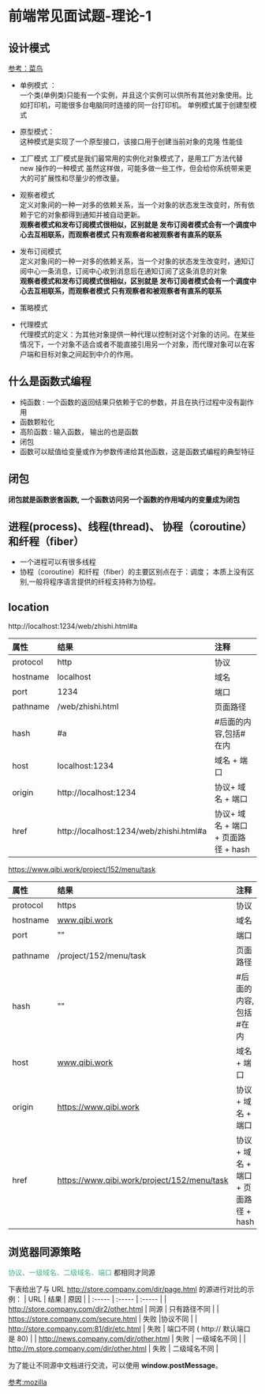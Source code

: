 # 前端常见面试题-理论-1

## 设计模式

[参考：菜鸟](https://www.runoob.com/design-pattern/design-pattern-tutorial.html)

- 单例模式 ：  
   一个类(单例类)只能有一个实例，并且这个实例可以供所有其他对象使用。比如打印机，可能很多台电脑同时连接的同一台打印机。
  单例模式属于创建型模式

- 原型模式：  
  这种模式是实现了一个原型接口，该接口用于创建当前对象的克隆 性能佳

- 工厂模式
  工厂模式是我们最常用的实例化对象模式了，是用工厂方法代替 new 操作的一种模式
  虽然这样做，可能多做一些工作，但会给你系统带来更大的可扩展性和尽量少的修改量。

- 观察者模式  
  定义对象间的一种一对多的依赖关系，当一个对象的状态发生改变时，所有依赖于它的对象都得到通知并被自动更新。  
  **观察者模式和发布订阅模式很相似，区别就是 发布订阅者模式会有一个调度中心去互相联系，而观察者模式 只有观察者和被观察者有直系的联系**

- 发布订阅模式  
  定义对象间的一种一对多的依赖关系，当一个对象的状态发生改变时，通知订阅中心一条消息，订阅中心收到消息后在通知订阅了这条消息的对象  
  **观察者模式和发布订阅模式很相似，区别就是 发布订阅者模式会有一个调度中心去互相联系，而观察者模式 只有观察者和被观察者有直系的联系**

- 策略模式

- 代理模式  
  代理模式的定义：为其他对象提供一种代理以控制对这个对象的访问。在某些情况下，一个对象不适合或者不能直接引用另一个对象，而代理对象可以在客户端和目标对象之间起到中介的作用。

## 什么是函数式编程

- 纯函数 : 一个函数的返回结果只依赖于它的参数，并且在执行过程中没有副作用
- 函数颗粒化
- 高阶函数 : 输入函数， 输出的也是函数
- 闭包
- 函数可以赋值给变量或作为参数传递给其他函数，这是函数式编程的典型特征

## 闭包

**闭包就是函数嵌套函数, 一个函数访问另一个函数的作用域内的变量成为闭包**

## 进程(process)、线程(thread)、 协程（coroutine）和纤程（fiber）

- 一个进程可以有很多线程
- 协程（coroutine）和纤程（fiber）的主要区别点在于：调度； 本质上没有区别,一般将程序语言提供的纤程支持称为协程。

## location

http://localhost:1234/web/zhishi.html#a

| 属性     | 结果                                    | 注释                                |
| :------- | :-------------------------------------- | :---------------------------------- |
| protocol | http                                    | 协议                                |
| hostname | localhost                               | 域名                                |
| port     | 1234                                    | 端口                                |
| pathname | /web/zhishi.html                        | 页面路径                            |
| hash     | #a                                      | #后面的内容,包括#在内               |
| host     | localhost:1234                          | 域名 + 端口                         |
| origin   | http://localhost:1234                   | 协议+ 域名 + 端口                   |
| href     | http://localhost:1234/web/zhishi.html#a | 协议+ 域名 + 端口 + 页面路径 + hash |

https://www.qibi.work/project/152/menu/task

| 属性     | 结果                                        | 注释                                |
| :------- | :------------------------------------------ | :---------------------------------- |
| protocol | https                                       | 协议                                |
| hostname | www.qibi.work                               | 域名                                |
| port     | ""                                          | 端口                                |
| pathname | /project/152/menu/task                      | 页面路径                            |
| hash     | ""                                          | #后面的内容,包括#在内               |
| host     | www.qibi.work                               | 域名 + 端口                         |
| origin   | https://www.qibi.work                       | 协议+ 域名 + 端口                   |
| href     | https://www.qibi.work/project/152/menu/task | 协议+ 域名 + 端口 + 页面路径 + hash |

## 浏览器同源策略

<font color="#3eaf7c">协议、一级域名、二级域名、端口</font> 都相同才同源

下表给出了与 URL http://store.company.com/dir/page.html 的源进行对比的示例：
| URL | 结果 | 原因 |
| :----- | :----- | :----- |
| http://store.company.com/dir2/other.html | 同源 | 只有路径不同 |
| https://store.company.com/secure.html | 失败 |协议不同 |
| http://store.company.com:81/dir/etc.html | 失败 | 端口不同 ( http:// 默认端口是 80) |
| http://news.company.com/dir/other.html | 失败 | 一级域名不同 |
| http://m.store.company.com/dir/other.html | 失败 | 二级域名不同 |

为了能让不同源中文档进行交流，可以使用 **window.postMessage**。

[参考:mozilla](https://developer.mozilla.org/zh-CN/docs/Web/Security/Same-origin_policy)
